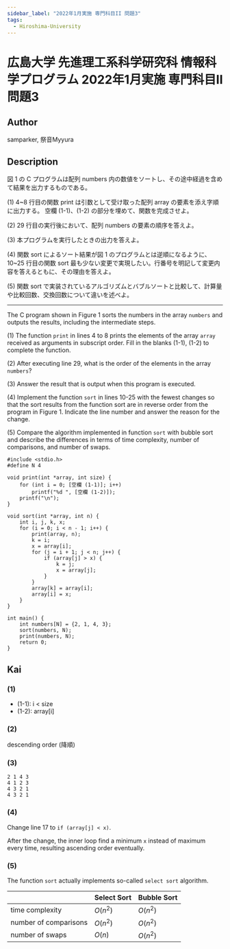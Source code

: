 ```yaml
---
sidebar_label: "2022年1月実施 専門科目II 問題3"
tags:
  - Hiroshima-University
---
```

# 広島大学 先進理工系科学研究科 情報科学プログラム 2022年1月実施 専門科目II 問題3


## **Author**
samparker, 祭音Myyura

## **Description** 
図 1 の C プログラムは配列 numbers 内の数値をソートし、その途中経過を含めて結果を出力するものである。

(1) 4~8 行目の関数 print は引数として受け取った配列 array の要素を添え字順に出力する。
空欄 (1-1)、(1-2) の部分を埋めて、関数を完成させよ。

(2) 29 行目の実行後において、配列 numbers の要素の順序を答えよ。

(3) 本プログラムを実行したときの出力を答えよ。

(4) 関数 sort によるソート結果が図 1 のプログラムとは逆順になるように、10~25 行目の関数 sort 最も少ない変更で実現したい。行番号を明記して変更内容を答えるともに、その理由を答えよ。

(5) 関数 sort で実装されているアルゴリズムとバブルソートと比較して、計算量や比較回数、交換回数について違いを述べよ。

--------------------------------------------------------

The C program shown in Figure 1 sorts the numbers in the array `numbers` and outputs the results, including the intermediate steps.

(1) The function `print` in lines 4 to 8 prints the elements of the array `array` received as arguments in subscript order. Fill in the blanks (1-1), (1-2) to complete the function.

(2) After executing line 29, what is the order of the elements in the array `numbers`?

(3) Answer the result that is output when this program is executed.

(4) Implement the function `sort` in lines 10-25 with the fewest changes so that the sort results from the function sort are in reverse order from the program in Figure 1. Indicate the line number and answer the reason for the change.

(5) Compare the algorithm implemented in function `sort` with bubble sort and describe the differences in terms of time complexity, number of comparisons, and number of swaps.

```text
#include <stdio.h>
#define N 4

void print(int *array, int size) {
    for (int i = 0; [空欄 (1-1)]; i++)
        printf("%d ", [空欄 (1-2)]);
    printf("\n");
}

void sort(int *array, int n) {
    int i, j, k, x;
    for (i = 0; i < n - 1; i++) {
        print(array, n);
        k = i;
        x = array[i];
        for (j = i + 1; j < n; j++) {
            if (array[j] > x) {
                k = j;
                x = array[j];
            }
        }
        array[k] = array[i];
        array[i] = x;
    }
}

int main() {
    int numbers[N] = {2, 1, 4, 3};
    sort(numbers, N);
    print(numbers, N);
    return 0;
}
```

## **Kai**
### (1)
- (1-1): i < size
- (1-2): array\[i\]

### (2)
descending order (降順)

### (3)
```text
2 1 4 3 
4 1 2 3 
4 3 2 1 
4 3 2 1 
```

### (4)
Change line 17 to `if (array[j] < x)`.

After the change, the inner loop find a minimum `x` instead of maximum every time, resulting ascending order eventually.

### (5)
The function `sort` actually implements so-called `select sort` algorithm.

||Select Sort|Bubble Sort|
|-|-|-|
|time complexity|$O(n^2)$|$O(n^2)$|
|number of comparisons|$O(n^2)$|$O(n^2)$|
|number of swaps|$O(n)$|$O(n^2)$|